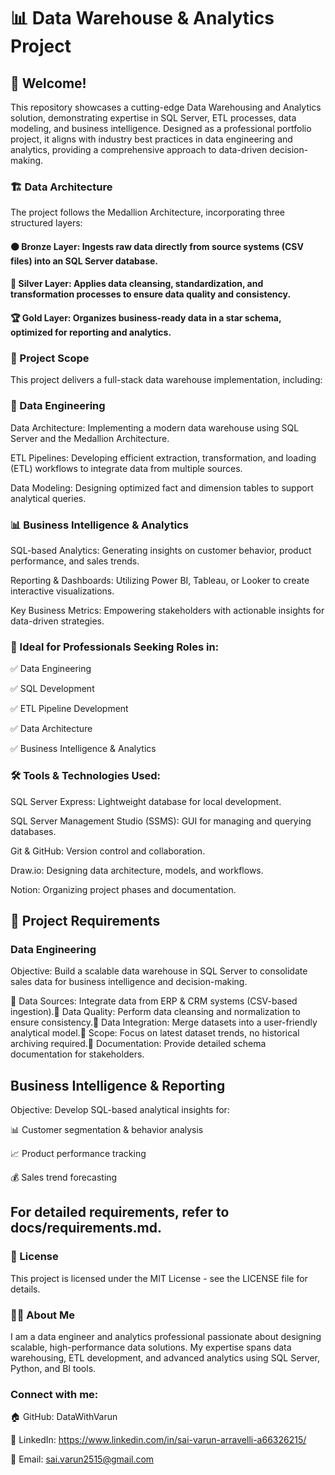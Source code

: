 <h1>📊 Data Warehouse & Analytics Project</h1>

<h2>🚀 Welcome!</h2>

This repository showcases a cutting-edge Data Warehousing and Analytics solution, demonstrating expertise in SQL Server, ETL processes, data modeling, and business intelligence. Designed as a professional portfolio project, it aligns with industry best practices in data engineering and analytics, providing a comprehensive approach to data-driven decision-making.

<h3>🏗️ Data Architecture</h3>

The project follows the Medallion Architecture, incorporating three structured layers:

<h4>🟤 Bronze Layer: Ingests raw data directly from source systems (CSV files) into an SQL Server database.</h4>

<h4>🔄 Silver Layer: Applies data cleansing, standardization, and transformation processes to ensure data quality and consistency.</h4>

<h4>🏆 Gold Layer: Organizes business-ready data in a star schema, optimized for reporting and analytics.</h4>

<h3>📖 Project Scope</h3>

This project delivers a full-stack data warehouse implementation, including:

<h3>📂 Data Engineering</h3>

Data Architecture: Implementing a modern data warehouse using SQL Server and the Medallion Architecture.

ETL Pipelines: Developing efficient extraction, transformation, and loading (ETL) workflows to integrate data from multiple sources.

Data Modeling: Designing optimized fact and dimension tables to support analytical queries.

<h3>📊 Business Intelligence & Analytics</h3>

SQL-based Analytics: Generating insights on customer behavior, product performance, and sales trends.

Reporting & Dashboards: Utilizing Power BI, Tableau, or Looker to create interactive visualizations.

Key Business Metrics: Empowering stakeholders with actionable insights for data-driven strategies.

<h3>🎯 Ideal for Professionals Seeking Roles in:</h3>

✅ Data Engineering

✅ SQL Development

✅ ETL Pipeline Development

✅ Data Architecture

✅ Business Intelligence & Analytics

<h3>🛠️ Tools & Technologies Used:</h3>

SQL Server Express: Lightweight database for local development.

SQL Server Management Studio (SSMS): GUI for managing and querying databases.

Git & GitHub: Version control and collaboration.

Draw.io: Designing data architecture, models, and workflows.

Notion: Organizing project phases and documentation.

<h2>📌 Project Requirements</h2>

<h3>Data Engineering</h3>

Objective: Build a scalable data warehouse in SQL Server to consolidate sales data for business intelligence and decision-making.

🔹 Data Sources: Integrate data from ERP & CRM systems (CSV-based ingestion).🔹 Data Quality: Perform data cleansing and normalization to ensure consistency.🔹 Data Integration: Merge datasets into a user-friendly analytical model.🔹 Scope: Focus on latest dataset trends, no historical archiving required.🔹 Documentation: Provide detailed schema documentation for stakeholders.

<h2>Business Intelligence & Reporting</h2>

Objective: Develop SQL-based analytical insights for:

📊 Customer segmentation & behavior analysis

📈 Product performance tracking

💰 Sales trend forecasting

<h2>For detailed requirements, refer to docs/requirements.md.</h2>

<h3>📜 License</h3>

This project is licensed under the MIT License - see the LICENSE file for details.

<h3>👨‍💻 About Me</h3>

I am a data engineer and analytics professional passionate about designing scalable, high-performance data solutions. My expertise spans data warehousing, ETL development, and advanced analytics using SQL Server, Python, and BI tools.

<h3>Connect with me:</h3>

🏠 GitHub: DataWithVarun

💼 LinkedIn: https://www.linkedin.com/in/sai-varun-arravelli-a66326215/

📧 Email: sai.varun2515@gmail.com
